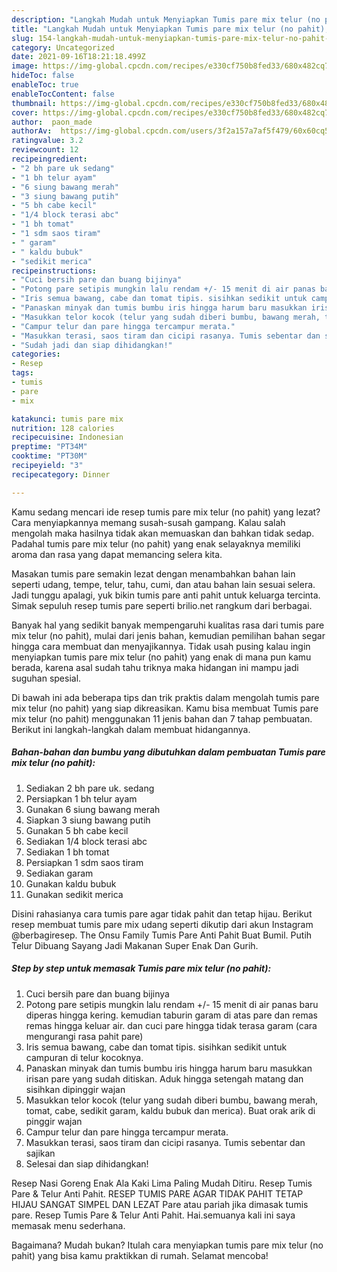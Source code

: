 ```yaml
---
description: "Langkah Mudah untuk Menyiapkan Tumis pare mix telur (no pahit), Lezat Sekali"
title: "Langkah Mudah untuk Menyiapkan Tumis pare mix telur (no pahit), Lezat Sekali"
slug: 154-langkah-mudah-untuk-menyiapkan-tumis-pare-mix-telur-no-pahit-lezat-sekali
category: Uncategorized
date: 2021-09-16T18:21:18.499Z
image: https://img-global.cpcdn.com/recipes/e330cf750b8fed33/680x482cq70/tumis-pare-mix-telur-no-pahit-foto-resep-utama.jpg
hideToc: false
enableToc: true
enableTocContent: false
thumbnail: https://img-global.cpcdn.com/recipes/e330cf750b8fed33/680x482cq70/tumis-pare-mix-telur-no-pahit-foto-resep-utama.jpg
cover: https://img-global.cpcdn.com/recipes/e330cf750b8fed33/680x482cq70/tumis-pare-mix-telur-no-pahit-foto-resep-utama.jpg
author:  paon_made
authorAv:  https://img-global.cpcdn.com/users/3f2a157a7af5f479/60x60cq50/avatar.jpg
ratingvalue: 3.2
reviewcount: 12
recipeingredient:
- "2 bh pare uk sedang"
- "1 bh telur ayam"
- "6 siung bawang merah"
- "3 siung bawang putih"
- "5 bh cabe kecil"
- "1/4 block terasi abc"
- "1 bh tomat"
- "1 sdm saos tiram"
- " garam"
- " kaldu bubuk"
- "sedikit merica"
recipeinstructions:
- "Cuci bersih pare dan buang bijinya"
- "Potong pare setipis mungkin lalu rendam +/- 15 menit di air panas baru diperas hingga kering. kemudian taburin garam di atas pare dan remas remas hingga keluar air. dan cuci pare hingga tidak terasa garam (cara mengurangi rasa pahit pare)"
- "Iris semua bawang, cabe dan tomat tipis. sisihkan sedikit untuk campuran di telur kocoknya."
- "Panaskan minyak dan tumis bumbu iris hingga harum baru masukkan irisan pare yang sudah ditiskan. Aduk hingga setengah matang dan sisihkan dipinggir wajan"
- "Masukkan telor kocok (telur yang sudah diberi bumbu, bawang merah, tomat, cabe, sedikit garam, kaldu bubuk dan merica). Buat orak arik di pinggir wajan"
- "Campur telur dan pare hingga tercampur merata."
- "Masukkan terasi, saos tiram dan cicipi rasanya. Tumis sebentar dan sajikan"
- "Sudah jadi dan siap dihidangkan!"
categories:
- Resep
tags:
- tumis
- pare
- mix

katakunci: tumis pare mix 
nutrition: 128 calories
recipecuisine: Indonesian
preptime: "PT34M"
cooktime: "PT30M"
recipeyield: "3"
recipecategory: Dinner

---
```



Kamu sedang mencari ide resep tumis pare mix telur (no pahit) yang lezat? Cara menyiapkannya memang susah-susah gampang. Kalau salah mengolah maka hasilnya tidak akan memuaskan dan bahkan tidak sedap. Padahal tumis pare mix telur (no pahit) yang enak selayaknya memiliki aroma dan rasa yang dapat memancing selera kita.


Masakan tumis pare semakin lezat dengan menambahkan bahan lain seperti udang, tempe, telur, tahu, cumi, dan atau bahan lain sesuai selera. Jadi tunggu apalagi, yuk bikin tumis pare anti pahit untuk keluarga tercinta. Simak sepuluh resep tumis pare seperti brilio.net rangkum dari berbagai.

Banyak hal yang sedikit banyak mempengaruhi kualitas rasa dari tumis pare mix telur (no pahit), mulai dari jenis bahan, kemudian pemilihan bahan segar hingga cara membuat dan menyajikannya. Tidak usah pusing kalau ingin menyiapkan tumis pare mix telur (no pahit) yang enak di mana pun kamu berada, karena asal sudah tahu triknya maka hidangan ini mampu jadi suguhan spesial.


Di bawah ini ada beberapa tips dan trik praktis dalam mengolah tumis pare mix telur (no pahit) yang siap dikreasikan. Kamu bisa membuat Tumis pare mix telur (no pahit) menggunakan 11 jenis bahan dan 7 tahap pembuatan. Berikut ini langkah-langkah dalam membuat hidangannya.

<!--inarticleads1-->

##### Bahan-bahan dan bumbu yang dibutuhkan dalam pembuatan Tumis pare mix telur (no pahit):

1. Sediakan 2 bh pare uk. sedang
1. Persiapkan 1 bh telur ayam
1. Gunakan 6 siung bawang merah
1. Siapkan 3 siung bawang putih
1. Gunakan 5 bh cabe kecil
1. Sediakan 1/4 block terasi abc
1. Sediakan 1 bh tomat
1. Persiapkan 1 sdm saos tiram
1. Sediakan  garam
1. Gunakan  kaldu bubuk
1. Gunakan sedikit merica


Disini rahasianya cara tumis pare agar tidak pahit dan tetap hijau. Berikut resep membuat tumis pare mix udang seperti dikutip dari akun Instagram @berbagiresep. The Onsu Family Tumis Pare Anti Pahit Buat Bumil. Putih Telur Dibuang Sayang Jadi Makanan Super Enak Dan Gurih. 

<!--inarticleads2-->

##### Step by step untuk memasak Tumis pare mix telur (no pahit):

1. Cuci bersih pare dan buang bijinya
1. Potong pare setipis mungkin lalu rendam +/- 15 menit di air panas baru diperas hingga kering. kemudian taburin garam di atas pare dan remas remas hingga keluar air. dan cuci pare hingga tidak terasa garam (cara mengurangi rasa pahit pare)
1. Iris semua bawang, cabe dan tomat tipis. sisihkan sedikit untuk campuran di telur kocoknya.
1. Panaskan minyak dan tumis bumbu iris hingga harum baru masukkan irisan pare yang sudah ditiskan. Aduk hingga setengah matang dan sisihkan dipinggir wajan
1. Masukkan telor kocok (telur yang sudah diberi bumbu, bawang merah, tomat, cabe, sedikit garam, kaldu bubuk dan merica). Buat orak arik di pinggir wajan
1. Campur telur dan pare hingga tercampur merata.
1. Masukkan terasi, saos tiram dan cicipi rasanya. Tumis sebentar dan sajikan
1. Selesai dan siap dihidangkan!

Resep Nasi Goreng Enak Ala Kaki Lima Paling Mudah Ditiru. Resep Tumis Pare &amp; Telur Anti Pahit. RESEP TUMIS PARE AGAR TIDAK PAHIT TETAP HIJAU SANGAT SIMPEL DAN LEZAT Pare atau pariah jika dimasak tumis pare. Resep Tumis Pare &amp; Telur Anti Pahit. Hai.semuanya kali ini saya memasak menu sederhana. 

Bagaimana? Mudah bukan? Itulah cara menyiapkan tumis pare mix telur (no pahit) yang bisa kamu praktikkan di rumah. Selamat mencoba!
